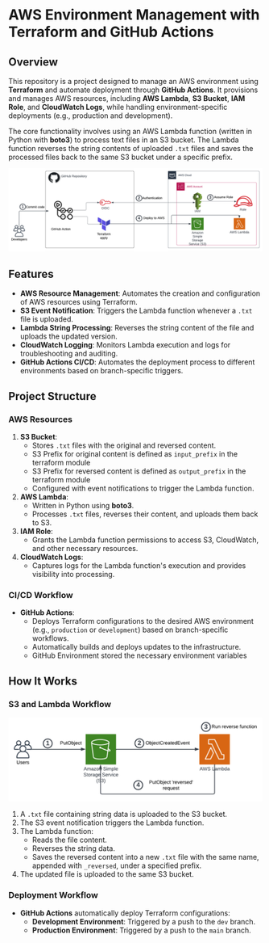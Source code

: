 # AWS Environment Management with Terraform and GitHub Actions

## Overview

This repository is a project designed to manage an AWS environment using **Terraform** and automate deployment through **GitHub Actions**. It provisions and manages AWS resources, including **AWS Lambda**, **S3 Bucket**, **IAM Role**, and **CloudWatch Logs**, while handling environment-specific deployments (e.g., production and development).

The core functionality involves using an AWS Lambda function (written in Python with **boto3**) to process text files in an S3 bucket. The Lambda function reverses the string contents of uploaded `.txt` files and saves the processed files back to the same S3 bucket under a specific prefix.

![github oidc](img/github_action-OIDC.png)

## Features

- **AWS Resource Management**: Automates the creation and configuration of AWS resources using Terraform.
- **S3 Event Notification**: Triggers the Lambda function whenever a `.txt` file is uploaded.
- **Lambda String Processing**: Reverses the string content of the file and uploads the updated version.
- **CloudWatch Logging**: Monitors Lambda execution and logs for troubleshooting and auditing.
- **GitHub Actions CI/CD**: Automates the deployment process to different environments based on branch-specific triggers.

## Project Structure

### AWS Resources

1. **S3 Bucket**:
   - Stores `.txt` files with the original and reversed content.
   - S3 Prefix for original content is defined as `input_prefix` in the terraform module
   - S3 Prefix for reversed content is defined as `output_prefix` in the terraform module
   - Configured with event notifications to trigger the Lambda function.
2. **AWS Lambda**:
   - Written in Python using **boto3**.
   - Processes `.txt` files, reverses their content, and uploads them back to S3.
3. **IAM Role**:
   - Grants the Lambda function permissions to access S3, CloudWatch, and other necessary resources.
4. **CloudWatch Logs**:
   - Captures logs for the Lambda function's execution and provides visibility into processing.

### CI/CD Workflow

- **GitHub Actions**:
  - Deploys Terraform configurations to the desired AWS environment (e.g., `production` or `development`) based on branch-specific workflows.
  - Automatically builds and deploys updates to the infrastructure.
  - GitHub Environment stored the necessary environment variables

## How It Works

### S3 and Lambda Workflow

![s3 lambda](img/s3_lambda.png)

1. A `.txt` file containing string data is uploaded to the S3 bucket.
2. The S3 event notification triggers the Lambda function.
3. The Lambda function:
   - Reads the file content.
   - Reverses the string data.
   - Saves the reversed content into a new `.txt` file with the same name, appended with `_reversed`, under a specified prefix.
4. The updated file is uploaded to the same S3 bucket.

### Deployment Workflow

- **GitHub Actions** automatically deploy Terraform configurations:
  - **Development Environment**: Triggered by a push to the `dev` branch.
  - **Production Environment**: Triggered by a push to the `main` branch.

